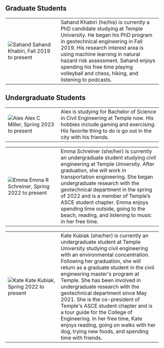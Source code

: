 ## Graduate Students
<table border="0">
 <tr>
    <td width=150>
  <img src="/team/sahand.jpg" alt="Sahand"  /> 
Sahand Khabiri, Fall 2019 to present
    </td>
    <td width=300>
Sahand Khabiri (he/his) is currently a PhD candidate studying at Temple University. He began his PhD program in geotechnical engineering in Fall 2019. His research interest area is using machine learning in natural hazard risk assessment. Sahand enjoys spending his free time playing volleyball and chess, hiking, and listening to podcasts.
    </td>
 </tr>
</table>
 
## Undergraduate Students
<table border="0">
 <tr>
    <td width=150>
  <img src="/team/Alex.png" alt="Alex" /> 
  Alex C Miller, Spring 2023 to present 
    </td>
    <td width=300>
Alex is studying for Bachelor of Science in Civil Engineering at Temple now. His hobbies include gaming and exercising. His favorite thing to do is go out in the city with his friends.
    </td>
 </tr>
</table>

<table border="0">
<tr>
<td width=150>
<img src="/team/Emma.jpg" alt="Emma"/> 
Emma R Schreiner, Spring 2022 to present 
</td>
<td width=300>
Emma Schreiner (she/her) is currently an undergraduate student studying civil engineering at Temple University. After graduation, she will work in transportation engineering. She began undergraduate research with the geotechnical department in the spring of 2022 and is a member of Temple’s ASCE student chapter. Emma enjoys spending time outside, going to the beach, reading, and listening to music in her free time.
</td>
 </tr>
</table>

<table border="0">
 <tr>
    <td width=150>

<img src="/team/Kate.jpg" alt="Kate"/> 
Kate Kubiak, Spring 2022 to present 
    </td>
    <td width=300>
Kate Kubiak (she/her) is currently an undergraduate student at Temple University studying civil engineering with an environmental concentration. Following her graduation, she will return as a graduate student in the civil engineering master's program at Temple. She has been involved in undergraduate research with the geotechnical department since May 2021. She is the co-president of Temple's ASCE student chapter and is a tour guide for the College of Engineering. In her free time, Kate enjoys reading, going on walks with her dog, trying new foods, and spending time with friends.
    </td>
 </tr>
</table>
